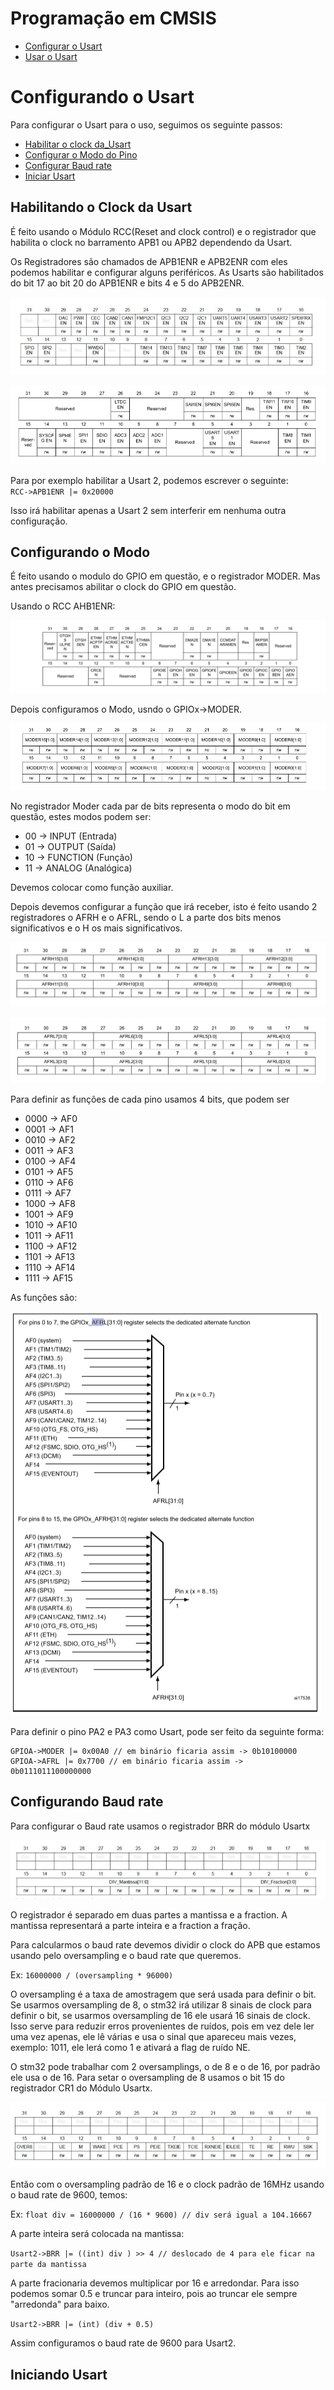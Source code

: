 # Programação em CMSIS 

- [Configurar o Usart](#Configurando-o-Usart)
- [Usar o Usart](#Usando-o-Usart)

# Configurando o Usart

Para configurar o Usart para o uso, seguimos os seguinte passos:

- [Habilitar o clock da_Usart](#Habilitando-o-Clock-da_Usart)
- [Configurar o Modo do Pino](#Configurando-o-Modo)
- [Configurar Baud rate](#Configurando-Baud-rate)
- [Iniciar Usart](#Iniciando-Usart) 


## Habilitando o Clock da Usart

É feito usando o Módulo RCC(Reset and clock control) e o registrador que habilita o clock
no barramento APB1 ou APB2 dependendo da Usart.

Os Registradores são chamados de APB1ENR e APB2ENR com eles podemos habilitar e configurar alguns periféricos.
As Usarts são habilitados do bit 17 ao bit 20 do APB1ENR e bits 4 e 5 do APB2ENR.

![APB1ENR](../imagens/APB1ENR.PNG)

![APB2ENR](../imagens/APB2ENR.PNG)

Para por exemplo habilitar a Usart 2, podemos escrever o seguinte:  
`RCC->APB1ENR |= 0x20000`

Isso irá habilitar apenas a Usart 2 sem interferir em nenhuma outra configuração.

## Configurando o Modo

É feito usando o modulo do GPIO em questão, e o registrador MODER. Mas antes precisamos abilitar o clock
do GPIO em questão.

Usando o RCC AHB1ENR:

![AHB1ENR](../imagens/HB1ENR.PNG)

Depois configuramos o Modo, usndo o GPIOx->MODER.

![MODER](../imagens/MODER.PNG)

No registrador Moder cada par de bits representa o modo do bit em questão, estes modos
podem ser:

- 00 -> INPUT (Entrada)
- 01 -> OUTPUT (Saída)
- 10 -> FUNCTION (Função)
- 11 -> ANALOG (Analógica)

Devemos colocar como função auxiliar.

Depois devemos configurar a função que irá receber, isto é feito usando 2 registradores o AFRH
e o AFRL, sendo o L a parte dos bits menos significativos e o H os mais significativos.


![AFRH](../imagens/AFRH.PNG)

![AFRL](../imagens/AFRL.PNG)

Para definir as funções de cada pino usamos 4 bits, que podem ser

- 0000 -> AF0
- 0001 -> AF1
- 0010 -> AF2
- 0011 -> AF3
- 0100 -> AF4
- 0101 -> AF5
- 0110 -> AF6
- 0111 -> AF7
- 1000 -> AF8
- 1001 -> AF9
- 1010 -> AF10
- 1011 -> AF11
- 1100 -> AF12
- 1101 -> AF13
- 1110 -> AF14
- 1111 -> AF15

As funções são:

![Funções](../imagens/Funções.PNG)


Para definir o pino PA2 e PA3 como Usart, pode ser feito da seguinte forma:  

    GPIOA->MODER |= 0x00A0 // em binário ficaria assim -> 0b10100000
    GPIOA->AFRL |= 0x7700 // em binário ficaria assim -> 0b0111011100000000

## Configurando Baud rate

Para configurar o Baud rate usamos o registrador BRR do módulo Usartx

![Usart_BRR](../imagens/Usart_BRR.PNG)

O registrador é separado em duas partes a mantissa e a fraction. A mantissa representará 
a parte inteira e a fraction a fração.

Para calcularmos o baud rate devemos dividir o clock do APB que estamos usando pelo oversampling e o
baud rate que queremos.

Ex: `16000000 / (oversampling * 96000)`

O oversampling é a taxa de amostragem que será usada para definir o bit. Se usarmos oversampling de 8, o
stm32 irá utilizar 8 sinais de clock para definir o bit, se usarmos oversampling de 16 ele usará 16 sinais 
de clock. Isso serve para reduzir erros provenientes de ruídos, pois em vez dele ler uma vez apenas, ele lê
várias e usa o sinal que apareceu mais vezes, exemplo: 1011, ele lerá como 1 e ativará a flag de ruído NE.

O stm32 pode trabalhar com 2 oversamplings, o de 8 e o de 16, por padrão ele usa o de 16. Para setar o oversampling
de 8 usamos o bit 15 do registrador CR1 do Módulo Usartx.

![Usart_BRR](../imagens/Usart_CR1.PNG)

Então com o oversampling padrão de 16 e o clock padrão de 16MHz usando o baud rate de 9600, temos:

Ex: `float div = 16000000 / (16 * 9600) // div será igual a 104.16667`

A parte inteira será colocada na mantissa:

`Usart2->BRR |= ((int) div ) >> 4 // deslocado de 4 para ele ficar na parte da mantissa`

A parte fracionaria devemos multiplicar por 16 e arredondar. Para isso podemos somar 0.5 e truncar para inteiro, pois
ao truncar ele sempre "arredonda" para baixo.

`Usart2->BRR |= (int) (div + 0.5)` 

Assim configuramos o baud rate de 9600 para Usart2.

## Iniciando Usart
